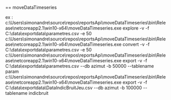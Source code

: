 ﻿== moveDataTimeseries

ex : 
c:\Users\simonandre\source\repos\reportsApi\moveDataTimeseries\bin\Release\netcoreapp2.1\win10-x64\moveDataTimeseries.exe explore -v -f C:\data\exportdata\parametres.csv -e 50
c:\Users\simonandre\source\repos\reportsApi\moveDataTimeseries\bin\Release\netcoreapp2.1\win10-x64\moveDataTimeseries.exe convert -v -f C:\data\exportdata\parametres.csv -e 50
c:\Users\simonandre\source\repos\reportsApi\moveDataTimeseries\bin\Release\netcoreapp2.1\win10-x64\moveDataTimeseries.exe export -v -f C:\data\exportdata\parametres.csv  --db azimut -b 50000 --tablename param
c:\Users\simonandre\source\repos\reportsApi\moveDataTimeseries\bin\Release\netcoreapp2.1\win10-x64\moveDataTimeseries.exe export -v -f C:\data\exportdata\DataIndicBruitJeu.csv  --db azimut -b 100000 --tablename indicbruit